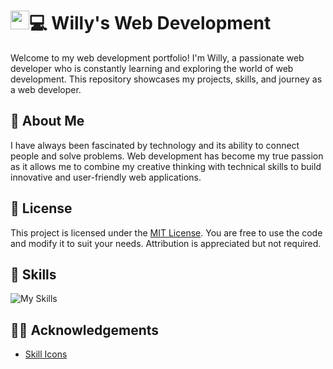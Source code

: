 
# <img src="https://raw.githubusercontent.com/MartinHeinz/MartinHeinz/master/wave.gif" width="30px" height="30px" />💻 Willy's Web Development
Welcome to my web development portfolio! I'm Willy, a passionate web developer who is constantly learning and exploring the world of web development. This repository showcases my projects, skills, and journey as a web developer.


## 🚀 About Me
I have always been fascinated by technology and its ability to connect people and solve problems. Web development has become my true passion as it allows me to combine my creative thinking with technical skills to build innovative and user-friendly web applications.


## 📃 License
This project is licensed under the [MIT License](https://choosealicense.com/licenses/mit/). You are free to use the code and modify it to suit your needs. Attribution is appreciated but not required.
## 🧠 Skills

![My Skills](https://skillicons.dev/icons?i=html,css,sass,bootstrap,js,git,figma,ps)
## ✌🏻 Acknowledgements

 - [Skill Icons](https://github.com/tandpfun/skill-icons)


